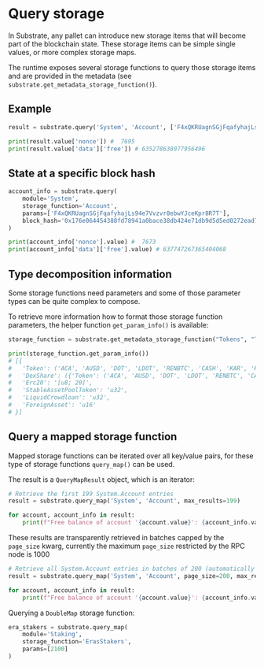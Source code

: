 # Query storage

In Substrate, any pallet can introduce new storage items that will become part of the blockchain state. These storage 
items can be simple single values, or more complex storage maps.

The runtime exposes several storage functions to query those storage items and are provided in the metadata 
(see `substrate.get_metadata_storage_function()`).

## Example

```python
result = substrate.query('System', 'Account', ['F4xQKRUagnSGjFqafyhajLs94e7Vvzvr8ebwYJceKpr8R7T'])

print(result.value['nonce']) #  7695
print(result.value['data']['free']) # 635278638077956496
```

## State at a specific block hash

```python
account_info = substrate.query(
    module='System',
    storage_function='Account',
    params=['F4xQKRUagnSGjFqafyhajLs94e7Vvzvr8ebwYJceKpr8R7T'],
    block_hash='0x176e064454388fd78941a0bace38db424e71db9d5d5ed0272ead7003a02234fa'
)

print(account_info['nonce'].value) #  7673
print(account_info['data']['free'].value) # 637747267365404068
```

## Type decomposition information

Some storage functions need parameters and some of those parameter types can be quite complex to compose.

To retrieve more information how to format those storage function parameters, the helper function `get_param_info()` is available:

```python
storage_function = substrate.get_metadata_storage_function("Tokens", "TotalIssuance")

print(storage_function.get_param_info())
# [{
#   'Token': ('ACA', 'AUSD', 'DOT', 'LDOT', 'RENBTC', 'CASH', 'KAR', 'KUSD', 'KSM', 'LKSM', 'TAI', 'BNC', 'VSKSM', 'PHA', 'KINT', 'KBTC'), 
#   'DexShare': ({'Token': ('ACA', 'AUSD', 'DOT', 'LDOT', 'RENBTC', 'CASH', 'KAR', 'KUSD', 'KSM', 'LKSM', 'TAI', 'BNC', 'VSKSM', 'PHA', 'KINT', 'KBTC'), 'Erc20': '[u8; 20]', 'LiquidCrowdloan': 'u32', 'ForeignAsset': 'u16'}, {'Token': ('ACA', 'AUSD', 'DOT', 'LDOT', 'RENBTC', 'CASH', 'KAR', 'KUSD', 'KSM', 'LKSM', 'TAI', 'BNC', 'VSKSM', 'PHA', 'KINT', 'KBTC'), 'Erc20': '[u8; 20]', 'LiquidCrowdloan': 'u32', 'ForeignAsset': 'u16'}), 
#   'Erc20': '[u8; 20]', 
#   'StableAssetPoolToken': 'u32', 
#   'LiquidCrowdloan': 'u32', 
#   'ForeignAsset': 'u16'
# }]
```

## Query a mapped storage function
Mapped storage functions can be iterated over all key/value pairs, for these type of storage functions `query_map()` 
can be used.

The result is a `QueryMapResult` object, which is an iterator:

```python
# Retrieve the first 199 System.Account entries
result = substrate.query_map('System', 'Account', max_results=199)

for account, account_info in result:
    print(f"Free balance of account '{account.value}': {account_info.value['data']['free']}")
```

These results are transparently retrieved in batches capped by the `page_size` kwarg, currently the 
maximum `page_size` restricted by the RPC node is 1000    

```python
# Retrieve all System.Account entries in batches of 200 (automatically appended by `QueryMapResult` iterator)
result = substrate.query_map('System', 'Account', page_size=200, max_results=400)

for account, account_info in result:
    print(f"Free balance of account '{account.value}': {account_info.value['data']['free']}")
```

Querying a `DoubleMap` storage function:

```python
era_stakers = substrate.query_map(
    module='Staking',
    storage_function='ErasStakers',
    params=[2100]
)
```
